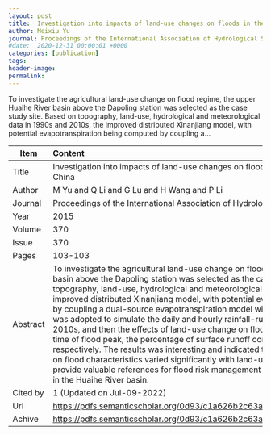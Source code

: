 ```yaml
---
layout: post
title:  Investigation into impacts of land-use changes on floods in the upper Huaihe River basin China
author: Meixiu Yu
journal: Proceedings of the International Association of Hydrological Sciences
#date:  2020-12-31 00:00:01 +0000
categories: [publication]
tags: 
header-image: 
permalink: 
---
```

To investigate the agricultural land-use change on flood regime, the upper Huaihe River basin above the Dapoling station was selected as the case study site. Based on topography, land-use, hydrological and meteorological data in 1990s and 2010s, the improved distributed Xinanjiang model, with potential evapotranspiration being computed by coupling a...
<!--the above is the excerpt-->
<!--more-->
<!--the following is the text-->


| Item           | Content    |
| ---------------|:------------|
| Title          | Investigation into impacts of land-use changes on floods in the upper Huaihe River basin China     |
| Author         | M Yu and Q Li and G Lu and H Wang and P Li    |
| Journal        | Proceedings of the International Association of Hydrological Sciences   |
| Year           | 2015  |
| Volume         | 370	   |
| Issue          | 370	   |
| Pages          | 103-103	   |
| Abstract       | To investigate the agricultural land-use change on flood regime, the upper Huaihe River basin above the Dapoling station was selected as the case study site. Based on topography, land-use, hydrological and meteorological data in 1990s and 2010s, the improved distributed Xinanjiang model, with potential evapotranspiration being computed by coupling a dual-source evapotranspiration model with a simplified plant growth model, was adopted to simulate the daily and hourly rainfall-runoff processes over 1990s and 2010s, and then the effects of land-use change on flood volume, flood peak, occurring time of flood peak, the percentage of surface runoff component were investigated respectively. The results was interesting and indicated that impacts of land-use change on flood characteristics varied significantly with land-use types. The outputs could provide valuable references for flood risk management and water resources management in the Huaihe River basin.	 |
| Cited by		 | 1 (Updated on Jul-09-2022)   |
| Url  			 | <https://pdfs.semanticscholar.org/0d93/c1a626b2c63adca93dfce19f1374245b2516.pdf>		 |
| Achive 	     | <https://pdfs.semanticscholar.org/0d93/c1a626b2c63adca93dfce19f1374245b2516.pdf>		 |

